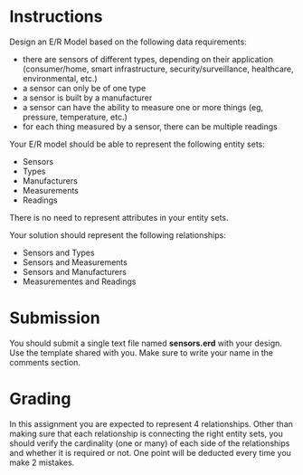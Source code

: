 # Instructions

Design an E/R Model based on the following data requirements: 

* there are sensors of different types, depending on their application (consumer/home, smart infrastructure, security/surveillance, healthcare, environmental, etc.)
* a sensor can only be of one type
* a sensor is built by a manufacturer 
* a sensor can have the ability to measure one or more things (eg, pressure, temperature, etc.)
* for each thing measured by a sensor, there can be multiple readings

Your E/R model should be able to represent the following entity sets: 

* Sensors
* Types
* Manufacturers
* Measurements
* Readings

There is no need to represent attributes in your entity sets. 

Your solution should represent the following relationships: 

* Sensors and Types
* Sensors and Measurements
* Sensors and Manufacturers
* Measurementes and Readings

# Submission

You should submit a single text file named **sensors.erd** with your design. Use the template shared with you. Make sure to write your name in the comments section. 

# Grading

In this assignment you are expected to represent 4 relationships. Other than making sure that each relationship is connecting the right entity sets, you should verify the cardinality (one or many) of each side of the relationships and whether it is required or not. One point will be deducted every time you make 2 mistakes. 
